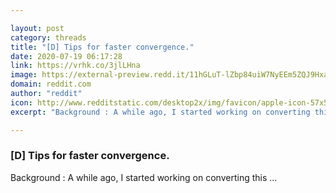 ```yaml
---

layout: post
category: threads
title: "[D] Tips for faster convergence."
date: 2020-07-19 06:17:28
link: https://vrhk.co/3jlLHna
image: https://external-preview.redd.it/11hGLuT-lZbp84uiW7NyEEm5ZQJ9HxamecJUEjozOWY.jpg?width=1200&height=628.272251309&auto=webp&crop=1200:628.272251309,smart&s=111eb67c81a1313d7f610161d4f4683712c0f6bb
domain: reddit.com
author: "reddit"
icon: http://www.redditstatic.com/desktop2x/img/favicon/apple-icon-57x57.png
excerpt: "Background : A while ago, I started working on converting this ..."

---
```


### [D] Tips for faster convergence.

Background : A while ago, I started working on converting this ...